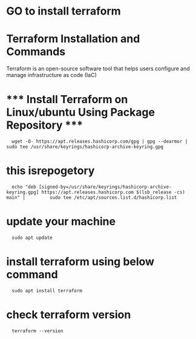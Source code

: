 # GO to install terraform
# Terraform Installation and Commands

Terraform is an open-source software tool that helps users configure and manage infrastructure as code (IaC)

# *** Install Terraform on Linux/ubuntu Using Package Repository ***

      wget -O- https://apt.releases.hashicorp.com/gpg | gpg --dearmor | sudo tee /usr/share/keyrings/hashicorp-archive-keyring.gpg

# this isrepogetory
      echo "deb [signed-by=/usr/share/keyrings/hashicorp-archive-keyring.gpg] https://apt.releases.hashicorp.com $(lsb_release -cs) main" |         sudo tee /etc/apt/sources.list.d/hashicorp.list

# update your machine
      sudo apt update

# install terraform using below command
      sudo apt install terraform

# check terraform version
      terraform --version

